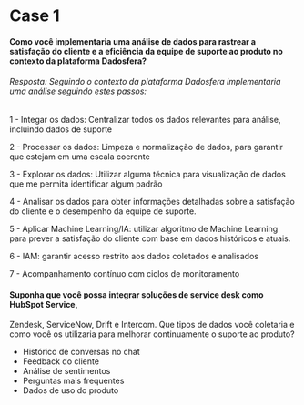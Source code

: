 # Case 1

#### Como você implementaria uma análise de dados para rastrear a satisfação do cliente e a eficiência da equipe de suporte ao produto no contexto da plataforma Dadosfera?

###### Resposta: Seguindo o contexto da plataforma Dadosfera implementaria uma análise seguindo estes passos:

1 - Integar os dados: Centralizar todos os dados relevantes para análise, incluindo dados de suporte

2 - Processar os dados: Limpeza e normalização de dados, para garantir que estejam em uma escala coerente

3 - Explorar os dados: Utilizar alguma técnica para visualização de dados que me permita identificar algum padrão

4 - Analisar os dados para obter informações detalhadas sobre a satisfação do cliente e o desempenho da equipe de suporte.

5 - Aplicar Machine Learning/IA: utilizar algoritmo de Machine Learning para prever a satisfação do cliente com base em dados históricos e atuais.

6 - IAM: garantir acesso restrito aos dados coletados e analisados

7 - Acompanhamento contínuo com ciclos de monitoramento

#### Suponha que você possa integrar soluções de service desk como HubSpot Service,

Zendesk, ServiceNow, Drift e Intercom. Que tipos de dados você coletaria e como você os utilizaria para melhorar continuamente o suporte ao produto?

- Histórico de conversas no chat
- Feedback do cliente
- Análise de sentimentos
- Perguntas mais frequentes
- Dados de uso do produto
